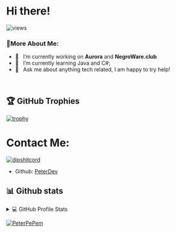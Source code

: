 # Hi there!

![views](https://komarev.com/ghpvc/?username=PeterPePem)

### 🧐More About Me:

- 🔭 &nbsp; I’m currently working on **Aurora** and **NegroWare.club**
- 🌱 &nbsp; I’m currently learning Java and C#; 
- 💬 &nbsp; Ask me about anything tech related, I am happy to try help!
<br>

## 🏆 GitHub Trophies

[![trophy](https://github-profile-trophy.vercel.app/?username=PeterPePem&layout=compact&show_icons=true&theme=radical)](https://github.com/ryo-ma/github-profile-trophy)

# Contact Me:

[![dipshitcord](https://discord.c99.nl/widget/theme-3/898734539566874644.png)](https://discord.com/users/898734539566874644)
- Github: [PeterDev](https://github.com/PeterPePem)

## 📊 Github stats

<!-- https://github.com/anuraghazra/github-readme-stats -->
<details> 
  <summary>💻 GitHub Profile Stats</summary>
  <br/>
    <a href="https://github.com/anuraghazra/github-readme-stats"><img alt="PeterPePem" src="https://github-readme-stats.vercel.app/api/top-langs/?username=PeterPePem&layout=compact&show_icons=true&theme=radical" height="192px"/></a>
  <a href="https://github.com/anuraghazra/github-readme-stats"><img alt="PeterPePem" src="https://github-readme-stats.vercel.app/api?username=PeterPePem&show_icons=true&theme=radical" height="192px"/></a>
    <a href="https://github.com/anuraghazra/github-readme-stats"><img alt="PeterPePem" src="https://metrics.lecoq.io/PeterPePem" /></a>
  <br/>
  <b>Note:</b> Top languages is only a metric of the languages my public code consists of and doesn't reflect experience or skill level.
</details>


<!-- https://github.com/ashutosh00710/github-readme-activity-graph -->
<a href="https://github.com/ashutosh00710/github-readme-activity-graph"><img alt="PeterPePem" src="https://activity-graph.herokuapp.com/graph?username=PeterPePem&bg_color=1F222E&color=F8D866&line=F85D7F&point=FFFFFF&hide_border=true" /></a>
